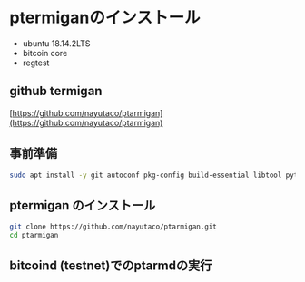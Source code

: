 # ptermiganのインストール
* ubuntu 18.14.2LTS
* bitcoin core
* regtest

## github termigan

[https://github.com/nayutaco/ptarmigan](https://github.com/nayutaco/ptarmigan)

## 事前準備

```bash
sudo apt install -y git autoconf pkg-config build-essential libtool python3 wget jq bc
```

## ptermigan のインストール

```bash
git clone https://github.com/nayutaco/ptarmigan.git
cd ptarmigan
```

## bitcoind (testnet)でのptarmdの実行

```bash
```


